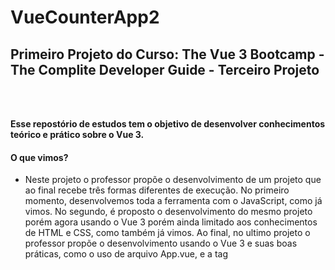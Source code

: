 # VueCounterApp2

## Primeiro Projeto do Curso: The Vue 3 Bootcamp - The Complite Developer Guide - Terceiro Projeto
<br>
<br>

**Esse repostório de estudos tem o objetivo de desenvolver conhecimentos teórico e prático sobre o Vue 3.**

#### O que vimos?
 - Neste projeto o professor propõe o desenvolvimento de um projeto que ao final recebe três formas diferentes de execução. No primeiro momento, desenvolvemos toda a ferramenta com o JavaScript, como já vimos. No segundo, é proposto o desenvolvimento do mesmo projeto porém agora usando o Vue 3 porém ainda limitado aos conhecimentos de HTML e CSS, como também já vimos. Ao final, no ultimo projeto o professor propõe o desenvolvimento usando o Vue 3  e suas boas práticas, como o uso de arquivo App.vue, e a tag <template>, onde todo o desenvolvimento da aplicação se concentra apenas neste arquivo, garantindo além de agilidade, organização.
 - É importante destacar que ambas as três formas de desenvolvimento funcionam perfeitamente, mas cabe ao desenvolvedor afinar suas técnicas e boas práticas afim de ter um melhor desempenho no código. Por isso, é extremamente importante, ainda que não as use, conhecer as outras maneiras de desenvolvimento que também funcionam.

 <br>
 <br>

 - Confira o template o projeto VueCounterApp2

 ![alt](https://drive.google.com/uc?id=1eDEUNjMTJMXJbXRWuJPzQ597vnrHKIVz) 

<br>
<br>

 Acesse o primeiro projeto [VueCounterApp](https://github.com/AmandaMatar/JSCounterApp) para ver os primeiros passos do desenvolvimento com  o JavaScript.

 Acesse o segundo projeto [VueCounterApp2](https://github.com/AmandaMatar/VueCounterApp) para ver o desenvolvimento usando parcialemte o Vue 3.

<br>
<br>

> [!IMPORTANT]
> Esse material serve como portifólio de estudos.

<br>
<br>

:slightly_smiling_face:

## Abaixo você confere dicas importantes oferecidas pelo professor do curso

This template should help get you started developing with Vue 3 in Vite.

## Recommended IDE Setup

[VSCode](https://code.visualstudio.com/) + [Volar](https://marketplace.visualstudio.com/items?itemName=Vue.volar) (and disable Vetur) + [TypeScript Vue Plugin (Volar)](https://marketplace.visualstudio.com/items?itemName=Vue.vscode-typescript-vue-plugin).

## Customize configuration

See [Vite Configuration Reference](https://vitejs.dev/config/).

## Project Setup

```sh
npm install
```

### Compile and Hot-Reload for Development

```sh
npm run dev
```

### Compile and Minify for Production

```sh
npm run build
```

